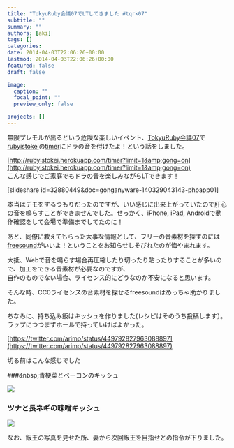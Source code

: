 ```yaml
---
title: "TokyuRuby会議07でLTしてきました #tqrk07"
subtitle: ""
summary: ""
authors: [aki]
tags: []
categories: 
date: 2014-04-03T22:06:26+00:00
lastmod: 2014-04-03T22:06:26+00:00
featured: false
draft: false

image:
  caption: ""
  focal_point: ""
  preview_only: false

projects: []
---
```

無限プレモルが出るという危険な楽しいイベント、[TokyuRuby会議07](http://regional.rubykaigi.org/tokyu07)で[rubyistokei](http://rubyistokei.herokuapp.com/)の[timer](https://speakerdeck.com/kwappa/rubyistimer)にドラの音を付けたよ！という話をしました。

[http://rubyistokei.herokuapp.com/timer?limit=1&amp;gong=on](http://rubyistokei.herokuapp.com/timer?limit=1&amp;gong=on)  
こんな感じでご家庭でもドラの音を楽しみながらLTできます！

[slideshare id=32880449&amp;doc=gonganyware-140329043143-phpapp01]

本当はデモをするつもりだったのですが、いい感じに出来上がっていたので肝心の音を鳴らすことができませんでした。せっかく、iPhone, iPad, Androidで動作確認をして会場で準備までしてたのに！

あと、同僚に教えてもらった大事な情報として、フリーの音素材を探すのには[freesound](http://www.freesound.org/)がいいよ！ということをお知らせしそびれたのが悔やまれます。

大抵、Webで音を鳴らす場合再圧縮したり切ったり貼ったりすることが多いので、加工をできる音素材が必要なのですが、  
自作のものでない場合、ライセンス的にどうなのか不安になると思います。

そんな時、CC0ライセンスの音素材を探せるfreesoundはめっちゃ助かりました。

ちなみに、持ち込み飯はキッシュを作りました(レシピはそのうち投稿します）。ラップにつつまずホールで持っていけばよかった。

[https://twitter.com/arimo/status/449792827963088897](https://twitter.com/arimo/status/449792827963088897)

切る前はこんな感じでした

###&amp;nbsp;青梗菜とベーコンのキッシュ

![](https://scontent-b-sea.xx.fbcdn.net/hphotos-ash4/t1.0-9/1506854_674061255989609_24797444_n.jpg)

### ツナと長ネギの味噌キッシュ

![](https://fbcdn-sphotos-f-a.akamaihd.net/hphotos-ak-ash4/t1.0-9/10170927_674072462655155_1082293256_n.jpg)

なお、飯王の写真を見せた所、妻から次回飯王を目指せとの指令が下りました。


